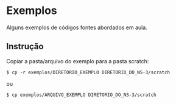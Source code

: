 # Exemplos

Alguns exemplos de códigos fontes abordados em aula.

## Instrução

Copiar a pasta/arquivo do exemplo para a pasta scratch:

```
$ cp -r exemplos/DIRETORIO_EXEMPLO DIRETORIO_DO_NS-3/scratch
```
ou

```
$ cp exemplos/ARQUIVO_EXEMPLO DIRETORIO_DO_NS-3/scratch
```
